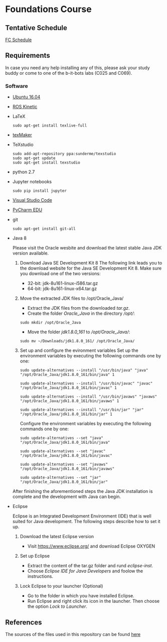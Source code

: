 # Foundations Course

## Tentative Schedule
[FC Schedule](https://docs.google.com/spreadsheets/d/1LsfJWwRvhkPgQox0MIep3S6L5Wi7NF0fC4IZSB0zUDQ/edit?usp=sharing)

## Requirements
In case you need any help installing any of this, please ask your study buddy or come to one of the b-it-bots labs (C025 and C069).

### Software
*   [Ubuntu 16.04](http://releases.ubuntu.com/16.04.6/ubuntu-16.04.6-desktop-amd64.iso)
*   [ROS Kinetic](http://wiki.ros.org/kinetic/Installation/Ubuntu)
*   LaTeX

    ```
    sudo apt-get install texlive-full

    ```

*   [texMaker](http://www.xm1math.net/texmaker/index.html)

*   TeXstudio

    ```
    sudo add-apt-repository ppa:sunderme/texstudio
    sudo apt-get update
    sudo apt-get install texstudio
    ```

*   python 2.7

*   Jupyter notebooks

    ```
    sudo pip install jupyter
    ```

*   [Visual Studio Code](https://code.visualstudio.com/docs/setup/linux#_debian-and-ubuntu-based-distributions)

*   [PyCharm EDU](https://www.jetbrains.com/pycharm-edu/download/#section=linux)

* git

    ```
    sudo apt-get install git-all
    ```

* Java 8

    Please visit the Oracle wesbite and download the latest stable Java JDK version available.

    1. Download Java SE Development Kit 8
        The following link leads you to the download website for the Java SE Development Kit 8. Make sure you download one of the two versions:
        - 32-bit: jdk-8u161-linux-i586.tar.gz
        - 64-bit: jdk-8u161-linux-x64.tar.gz

    2. Move the extracted JDK files to /opt/Oracle_Java/
        - Extract the JDK files from the downloaded *tar.gz*.
        - Create the folder *Oracle_Java* in the directory */opt/*:
        ```
        sudo mkdir /opt/Oracle_Java
        ```
        - Move the folder *jdk1.8.0_161* to */opt/Oracle_Java/*:
        ```
        sudo mv ~/Downloads/jdk1.8.0_161/ /opt/Oracle_Java/
        ```

    3. Set up and configure the evironment variables
        Set up the environment variables by executing the following commands one by one:
        ```
        sudo update-alternatives --install "/usr/bin/java" "java" "/opt/Oracle_Java/jdk1.8.0_161/bin/java" 1

        sudo update-alternatives --install "/usr/bin/javac" "javac" "/opt/Oracle_Java/jdk1.8.0_161/bin/javac" 1

        sudo update-alternatives --install "/usr/bin/javaws" "javaws" "/opt/Oracle_Java/jdk1.8.0_161/bin/javaws" 1

        sudo update-alternatives --install "/usr/bin/jar" "jar" "/opt/Oracle_Java/jdk1.8.0_161/bin/jar" 1
        ```

        Configure the environment variables by executing the following commands one by one:
        ```
        sudo update-alternatives --set "java" "/opt/Oracle_Java/jdk1.8.0_161/bin/java"

        sudo update-alternatives --set "javac" "/opt/Oracle_Java/jdk1.8.0_161/bin/javac"

        sudo update-alternatives --set "javaws" "/opt/Oracle_Java/jdk1.8.0_161/bin/javaws"

        sudo update-alternatives --set "jar" "/opt/Oracle_Java/jdk1.8.0_161/bin/jar" 
        ```

    After finishing the aforementioned steps the Java JDK installation is complete and the development with Java can begin.

* Eclipse

    Eclipse is an Integrated Development Environment (IDE) that is  well suited for Java development. The following steps describe how to set it up.

    1. Download the latest Eclipse version
        - Visit https://www.eclipse.org/ and download Eclipse OXYGEN

    2. Set up Eclipse
        - Extract the content of the tar.gz folder and rund _eclipse-inst_.
        - Choose _Eclipse IDE for Java Developers_ and foolow the instructions.

    3. Lock Eclipse to your launcher (Optional)
        - Go to the folder in which you have installed Eclipse.
        - Run Eclipse and right click its icon in the launcher. Then choose the option _Lock to Launcher_.

## References
The sources of the files used in this repository can be found [here](https://github.com/mas-group/foundations_course/wiki/References)
